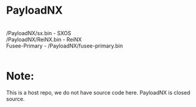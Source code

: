 # PayloadNX
<br>
/PayloadNX/sx.bin - SXOS
<br>
/PayloadNX/ReiNX.bin - ReiNX
<br>
Fusee-Primary - /PayloadNX/fusee-primary.bin
<br>
<br>
<h1>Note:</h1>
This is a host repo, we do not have source code here. PayloadNX is closed source.
